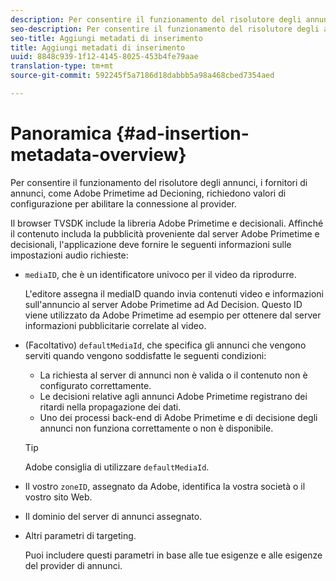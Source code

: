 ```yaml
---
description: Per consentire il funzionamento del risolutore degli annunci, i fornitori di annunci, come Adobe Primetime ad Decioning, richiedono valori di configurazione per abilitare la connessione al provider.
seo-description: Per consentire il funzionamento del risolutore degli annunci, i fornitori di annunci, come Adobe Primetime ad Decioning, richiedono valori di configurazione per abilitare la connessione al provider.
seo-title: Aggiungi metadati di inserimento
title: Aggiungi metadati di inserimento
uuid: 8848c939-1f12-4145-8025-453b4fe79aae
translation-type: tm+mt
source-git-commit: 592245f5a7186d18dabbb5a98a468cbed7354aed

---
```



# Panoramica {#ad-insertion-metadata-overview}

Per consentire il funzionamento del risolutore degli annunci, i fornitori di annunci, come Adobe Primetime ad Decioning, richiedono valori di configurazione per abilitare la connessione al provider.

Il browser TVSDK include la libreria Adobe Primetime e decisionali. Affinché il contenuto includa la pubblicità proveniente dal server Adobe Primetime e decisionali, l&#39;applicazione deve fornire le seguenti informazioni sulle impostazioni audio richieste:

* `mediaID`, che è un identificatore univoco per il video da riprodurre.

   L&#39;editore assegna il mediaID quando invia contenuti video e informazioni sull&#39;annuncio al server Adobe Primetime ad Ad Decision. Questo ID viene utilizzato da Adobe Primetime ad esempio per ottenere dal server informazioni pubblicitarie correlate al video.

* (Facoltativo) `defaultMediaId`, che specifica gli annunci che vengono serviti quando vengono soddisfatte le seguenti condizioni:

   * La richiesta al server di annunci non è valida o il contenuto non è configurato correttamente.
   * Le decisioni relative agli annunci Adobe Primetime registrano dei ritardi nella propagazione dei dati.
   * Uno dei processi back-end di Adobe Primetime e di decisione degli annunci non funziona correttamente o non è disponibile.
   >[!TIP]
   >
   >Adobe consiglia di utilizzare `defaultMediaId`.

* Il vostro `zoneID`, assegnato da Adobe, identifica la vostra società o il vostro sito Web.
* Il dominio del server di annunci assegnato.
* Altri parametri di targeting.

   Puoi includere questi parametri in base alle tue esigenze e alle esigenze del provider di annunci.